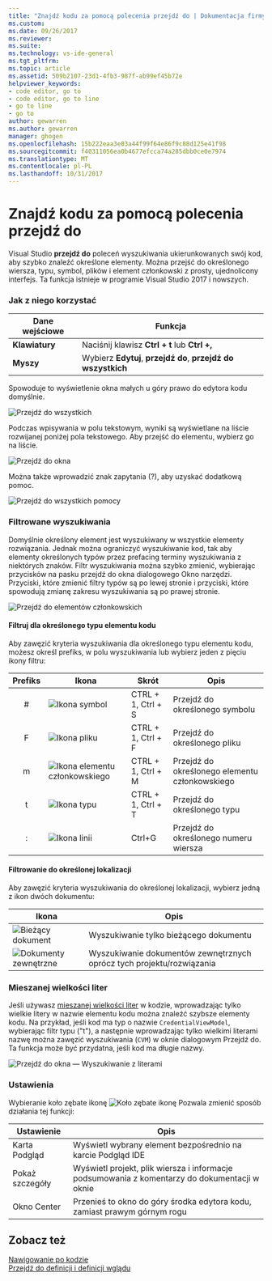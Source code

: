 ```yaml
---
title: "Znajdź kodu za pomocą polecenia przejdź do | Dokumentacja firmy Microsoft"
ms.custom: 
ms.date: 09/26/2017
ms.reviewer: 
ms.suite: 
ms.technology: vs-ide-general
ms.tgt_pltfrm: 
ms.topic: article
ms.assetid: 509b2107-23d1-4fb3-987f-ab99ef45b72e
helpviewer_keywords:
- code editor, go to
- code editor, go to line
- go to line
- go to
author: gewarren
ms.author: gewarren
manager: ghogen
ms.openlocfilehash: 15b222eaa3e03a44f99f64e86f9c88d125e41f98
ms.sourcegitcommit: f40311056ea0b4677efcca74a285dbb0ce0e7974
ms.translationtype: MT
ms.contentlocale: pl-PL
ms.lasthandoff: 10/31/2017
---
```

# <a name="find-code-using-go-to-commands"></a>Znajdź kodu za pomocą polecenia przejdź do  
Visual Studio **przejdź do** poleceń wyszukiwania ukierunkowanych swój kod, aby szybko znaleźć określone elementy. Można przejść do określonego wiersza, typu, symbol, plików i element członkowski z prosty, ujednolicony interfejs. Ta funkcja istnieje w programie Visual Studio 2017 i nowszych.  

### <a name="how-to-use-it"></a>Jak z niego korzystać  

Dane wejściowe        | Funkcja 
------------ | ---
**Klawiatury** | Naciśnij klawisz **Ctrl + t** lub **Ctrl +,**     
**Myszy**    | Wybierz **Edytuj**, **przejdź do**, **przejdź do wszystkich**  

Spowoduje to wyświetlenie okna małych u góry prawo do edytora kodu domyślnie.  

![Przejdź do wszystkich](media/gotoall.png)

Podczas wpisywania w polu tekstowym, wyniki są wyświetlane na liście rozwijanej poniżej pola tekstowego. Aby przejść do elementu, wybierz go na liście.    

![Przejdź do okna](../ide/media/vside_navigatetowindow.png "przejdź do okna")  

Można także wprowadzić znak zapytania (?), aby uzyskać dodatkową pomoc.  

  ![Przejdź do wszystkich pomocy](media/gotoall_help.png)

### <a name="filtered-searches"></a>Filtrowane wyszukiwania  
Domyślnie określony element jest wyszukiwany w wszystkie elementy rozwiązania. Jednak można ograniczyć wyszukiwanie kod, tak aby elementy określonych typów przez prefacing terminy wyszukiwania z niektórych znaków. Filtr wyszukiwania można szybko zmienić, wybierając przycisków na pasku przejdź do okna dialogowego Okno narzędzi. Przyciski, które zmienić filtry typów są po lewej stronie i przyciski, które spowodują zmianę zakresu wyszukiwania są po prawej stronie.  

![Przejdź do elementów członkowskich](../ide/media/vside_navigation_toolbar.png)

#### <a name="filter-to-a-specific-type-of-code-element"></a>Filtruj dla określonego typu elementu kodu  
Aby zawęzić kryteria wyszukiwania dla określonego typu elementu kodu, możesz określ prefiks, w polu wyszukiwania lub wybierz jeden z pięciu ikony filtru:  

Prefiks | Ikona | Skrót | Opis
:----: | ---- | -------- | ---
\#      | ![Ikona symbol](media/gotoall_symbolicon.png) | CTRL + 1, Ctrl + S | Przejdź do określonego symbolu
F      | ![Ikona pliku](media/gotoall_fileicon.png)     | CTRL + 1, Ctrl + F | Przejdź do określonego pliku
m      | ![Ikona elementu członkowskiego](media/gotoall_membericon.png) | CTRL + 1, Ctrl + M | Przejdź do określonego elementu członkowskiego
t      | ![Ikona typu](media/gotoall_typeicon.png)     | CTRL + 1, Ctrl + T | Przejdź do określonego typu
:      | ![Ikona linii](media/gotoall_lineicon.png)     | Ctrl+G         | Przejdź do określonego numeru wiersza

#### <a name="filter-to-a-specific-location"></a>Filtrowanie do określonej lokalizacji    
Aby zawęzić kryteria wyszukiwania do określonej lokalizacji, wybierz jedną z ikon dwóch dokumentu:  

Ikona | Opis
---- | ---
![Bieżący dokument](media/gotoall_currentdocument.png) | Wyszukiwanie tylko bieżącego dokumentu
![Dokumenty zewnętrzne](media/gotoall_external.png) | Wyszukiwanie dokumentów zewnętrznych oprócz tych projektu/rozwiązania  

### <a name="camel-casing"></a>Mieszanej wielkości liter  
Jeśli używasz [mieszanej wielkości liter](https://en.wikipedia.org/wiki/Camel_case) w kodzie, wprowadzając tylko wielkie litery w nazwie elementu kodu można znaleźć szybsze elementy kodu. Na przykład, jeśli kod ma typ o nazwie `CredentialViewModel`, wybierając filtr typu ("t"), a następnie wprowadzając tylko wielkimi literami nazwę można zawęzić wyszukiwania (`CVM`) w oknie dialogowym Przejdź do. Ta funkcja może być przydatna, jeśli kod ma długie nazwy.  

![Przejdź do okna — Wyszukiwanie z literami](../ide/media/vside_capitalsearch.png)

### <a name="settings"></a>Ustawienia  
Wybieranie koło zębate ikonę ![Koło zębate ikonę](media/gotoall_gear.png) Pozwala zmienić sposób działania tej funkcji:  

Ustawienie | Opis
------- | ---
Karta Podgląd | Wyświetl wybrany element bezpośrednio na karcie Podgląd IDE
Pokaż szczegóły    | Wyświetl projekt, plik wiersza i informacje podsumowania z komentarzy do dokumentacji w oknie
Okno Center   | Przenieś to okno do góry środka edytora kodu, zamiast prawym górnym rogu   

## <a name="see-also"></a>Zobacz też  
[Nawigowanie po kodzie](../ide/navigating-code.md)  
[Przejdź do definicji i definicji wglądu](../ide/go-to-and-peek-definition.md)  